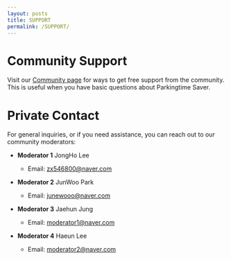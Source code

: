 ```yaml
---
layout: posts
title: SUPPORT
permalink: /SUPPORT/
---
```


# **Community Support**

Visit our [Community page](https://ssumday24.github.io/Parkingtimesaver-web/COMMUNITY/) for ways to get free support from the community. 
This is useful when you have basic questions about Parkingtime Saver.

# **Private Contact**

For general inquiries, or if you need assistance, you can reach out to our community moderators:

- **Moderator 1**
    JongHo Lee
  - Email: [zx546800@naver.com](mailto:zx546800@naver.com)

- **Moderator 2**
    JunWoo Park
  - Email: [junewooo@naver.com](junewooo@naver.com)

- **Moderator 3**
    Jaehun Jung
  - Email: [moderator1@naver.com](mailto:moderator1@example.com)

- **Moderator 4**
    Haeun Lee
  - Email: [moderator2@naver.com](mailto:moderator2@example.com)





